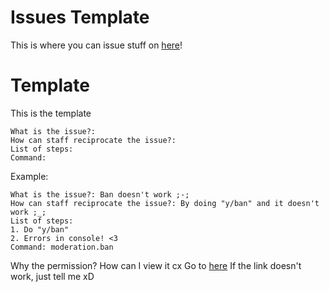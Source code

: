 # Issues Template
This is where you can issue stuff on [here](https://github.com/YumiBot/Yumi/issues)!
# Template
This is the template
```
What is the issue?:
How can staff reciprocate the issue?:
List of steps:
Command:
```
Example:
```
What is the issue?: Ban doesn't work ;-;
How can staff reciprocate the issue?: By doing "y/ban" and it doesn't work ;_;
List of steps:
1. Do "y/ban"
2. Errors in console! <3
Command: moderation.ban
```
Why the permission? How can I view it cx
Go to [here](https://github.com/YumiBot/Yumi/wiki/Command-Documentation)
If the link doesn't work, just tell me xD
